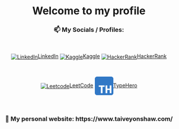 <h1 align="center">Welcome to my profile</h1>
<h3 align="center">📫 My Socials / Profiles:</h3>
<br>
<p align="center">
    <a href="https://linkedin.com/in/taiveyonshaw" target="_blank"><img src="https://raw.githubusercontent.com/rahuldkjain/github-profile-readme-generator/master/src/images/icons/Social/linked-in-alt.svg" alt="LinkedIn" align="center" height="50" width="60" />LinkedIn</a>
    <a href="https://kaggle.com/taiveyonshaw" target="blank"><img src="https://raw.githubusercontent.com/rahuldkjain/github-profile-readme-generator/master/src/images/icons/Social/kaggle.svg" alt="Kaggle" align="center" height="50" width="60" />Kaggle</a>
    <a href="https://www.hackerrank.com/taiveyonshaw" target="_blank"><img src="https://raw.githubusercontent.com/rahuldkjain/github-profile-readme-generator/master/src/images/icons/Social/hackerrank.svg"  align="center" alt="HackerRank" height="50" width="60" />HackerRank</a>
</p>
<br>
<p align="center">
    <a href="https://www.leetcode.com/taiveyonshaw" target="_blank"><img src="https://raw.githubusercontent.com/rahuldkjain/github-profile-readme-generator/master/src/images/icons/Social/leet-code.svg" align="center" alt="Leetcode" height="50" width="60" />LeetCode</a>
    <a href="[https://typehero.dev/](https://typehero.dev/@TaiveyonShaw)" target="_blank" rel="noreferrer"><img  src="img/typehero.png" align="center" alt="TypeHero" width="50" height="50"/>TypeHero</a>
</p>
<br>
<h3 align="center">🌱 My personal website: https://www.taiveyonshaw.com/</h3>
